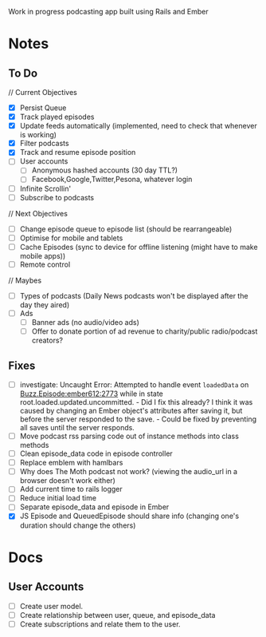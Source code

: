 Work in progress podcasting app built using Rails and Ember

# Notes

## To Do

// Current Objectives
- [x] Persist Queue
- [x] Track played episodes
- [x] Update feeds automatically (implemented, need to check that whenever is working)
- [x] Filter podcasts
- [x] Track and resume episode position
- [ ] User accounts
  - [ ] Anonymous hashed accounts (30 day TTL?)
  - [ ] Facebook,Google,Twitter,Pesona, whatever login
- [ ] Infinite Scrollin'
- [ ] Subscribe to podcasts

// Next Objectives
- [ ] Change episode queue to episode list (should be rearrangeable)
- [ ] Optimise for mobile and tablets
- [ ] Cache Episodes (sync to device for offline listening (might have to make mobile apps))
- [ ] Remote control

// Maybes
- [ ] Types of podcasts (Daily News podcasts won't be displayed after the day they aired)
- [ ] Ads
  - [ ] Banner ads (no audio/video ads)
  - [ ] Offer to donate portion of ad revenue to charity/public radio/podcast creators?

## Fixes

- [ ] investigate: Uncaught Error: Attempted to handle event `loadedData` on <Buzz.Episode:ember612:2773> while in state root.loaded.updated.uncommitted.
      - Did I fix this already? I think it was caused by changing an Ember object's attributes after saving it, but before the server responded to the save.
      - Could be fixed by preventing all saves until the server responds.
- [ ] Move podcast rss parsing code out of instance methods into class methods
- [ ] Clean episode_data code in episode controller
- [ ] Replace emblem with hamlbars
- [ ] Why does The Moth podcast not work? (viewing the audio_url in a browser doesn't work either)
- [ ] Add current time to rails logger
- [ ] Reduce initial load time
- [ ] Separate episode_data and episode in Ember
- [x] JS Episode and QueuedEpisode should share info (changing one's duration should change the others)

# Docs

## User Accounts

- [ ] Create user model.
- [ ] Create relationship between user, queue, and episode_data
- [ ] Create subscriptions and relate them to the user.
